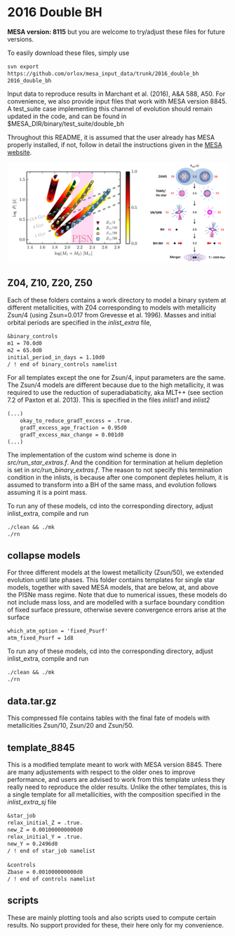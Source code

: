 # 2016 Double BH

**MESA version: 8115**
but you are welcome to try/adjust these files for future versions.

To easily download these files, simply use
```
svn export https://github.com/orlox/mesa_input_data/trunk/2016_double_bh 2016_double_bh
```

Input data to reproduce results in Marchant et al. (2016), A&A 588, A50. For convenience,
we also provide input files that work with MESA version 8845. A test_suite case implementing
this channel of evolution should remain updated in the code, and can be found in
$MESA_DIR/binary/test_suite/double_bh

Throughout this README, it is assumed that the user already has MESA properly installed,
if not, follow in detail the instructions given in the [MESA website](http://mesa.sourceforge.net/prereqs.html).

![mass_period](mass_period.png)

## Z04, Z10, Z20, Z50
Each of these folders contains a work directory to model a binary system at different metallicities,
with Z04 corresponding to models with metallicity Zsun/4 (using Zsun=0.017 from Grevesse et al. 1996).
Masses and initial orbital periods are specified in the *inlist_extra* file,
```
&binary_controls
m1 = 70.0d0
m2 = 65.0d0
initial_period_in_days = 1.10d0
/ ! end of binary_controls namelist

```
For all templates except the one for Zsun/4, input parameters are the same.
The Zsun/4 models are different because due to the high metallicity, it was required to use
the reduction of superadiabaticity, aka MLT++ (see section 7.2 of Paxton et al. 2013).
This is specified in the files *inlist1* and *inlist2*
```
(...)
    okay_to_reduce_gradT_excess = .true.
    gradT_excess_age_fraction = 0.95d0
    gradT_excess_max_change = 0.001d0
(...)
```

The implementation of the custom wind scheme is done in *src/run_star_extras.f*. And the
condition for termination at helium depletion is set in *src/run_binary_extras.f*. The
reason to not specify this termination condition in the inlists, is because after one
component depletes helium, it is assumed to transform into a BH of the same mass, and
evolution follows assuming it is a point mass.

To run any of these models, cd into the corresponding directory, adjust inlist_extra,
compile and run
```
./clean && ./mk
./rn
```

## collapse models
For three different models at the lowest metallicity (Zsun/50), we extended evolution until
late phases. This folder contains templates for single star models, together with saved MESA
models, that are below, at, and above the PISNe mass regime. Note that due to numerical issues,
these models do not include mass loss, and are modelled with a surface boundary condition
of fixed surface pressure, otherwise severe convergence errors arise at the surface
```
which_atm_option = 'fixed_Psurf'
atm_fixed_Psurf = 1d8
```
To run any of these models, cd into the corresponding directory, adjust inlist_extra,
compile and run
```
./clean && ./mk
./rn
```

## data.tar.gz
This compressed file contains tables with the final fate of models with metallicities Zsun/10,
Zsun/20 and Zsun/50.

## template_8845
This is a modified template meant to work with MESA version 8845. There are many adjustements
with respect to the older ones to improve performance, and users are advised to work from
this template unless they really need to reproduce the older results. Unlike the other templates,
this is a single template for all metallicities, with the composition specified in the
*inlist_extra_sj* file
```
&star_job
relax_initial_Z = .true.
new_Z = 0.001000000000d0
relax_initial_Y = .true.
new_Y = 0.2496d0
/ ! end of star_job namelist

&controls
Zbase = 0.001000000000d0
/ ! end of controls namelist
```

## scripts
These are mainly plotting tools and also scripts used to compute certain results. No
support provided for these, their here only for my convenience.
